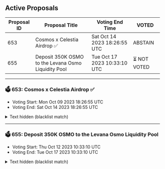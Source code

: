## Active Proposals

| Proposal ID | Proposal Title | Voting End Time | VOTED |
|-------------|----------------|-----------------|-------|
| 653 | Cosmos x Celestia Airdrop ✅ | Sat Oct 14 2023 18:26:55 UTC | ABSTAIN |
| 655 | Deposit 350K OSMO to the Levana Osmo Liquidity Pool | Tue Oct 17 2023 10:33:10 UTC | ⏳ NOT VOTED |

---

### 🗳 653: Cosmos x Celestia Airdrop ✅
- Voting Start: Mon Oct 09 2023 18:26:55 UTC
- Voting End: Sat Oct 14 2023 18:26:55 UTC

<details>
<summary>Text hidden (blacklist match)</summary>
 
</details>

---

### 🗳 655: Deposit 350K OSMO to the Levana Osmo Liquidity Pool
- Voting Start: Thu Oct 12 2023 10:33:10 UTC
- Voting End: Tue Oct 17 2023 10:33:10 UTC

<details>
<summary>Text hidden (blacklist match)</summary>
 
</details>
